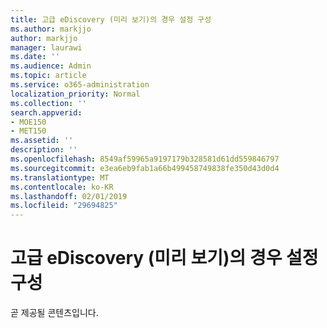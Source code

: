 ```yaml
---
title: 고급 eDiscovery (미리 보기)의 경우 설정 구성
ms.author: markjjo
author: markjjo
manager: laurawi
ms.date: ''
ms.audience: Admin
ms.topic: article
ms.service: o365-administration
localization_priority: Normal
ms.collection: ''
search.appverid:
- MOE150
- MET150
ms.assetid: ''
description: ''
ms.openlocfilehash: 8549af59965a9197179b328581d61dd559846797
ms.sourcegitcommit: e3ea6eb9fab1a66b499458749838fe350d43d0d4
ms.translationtype: MT
ms.contentlocale: ko-KR
ms.lasthandoff: 02/01/2019
ms.locfileid: "29694825"
---
```

# <a name="configure-case-settings-in-advanced-ediscovery-preview"></a>고급 eDiscovery (미리 보기)의 경우 설정 구성

곧 제공될 콘텐츠입니다.